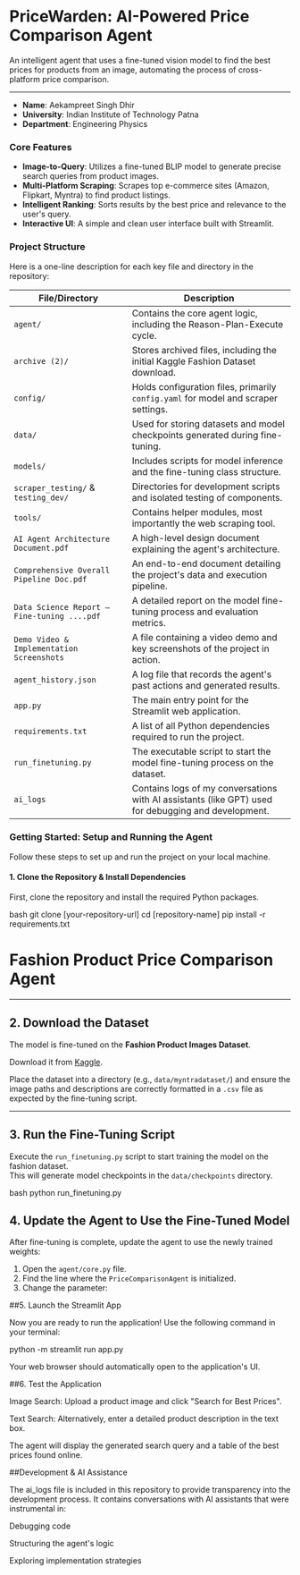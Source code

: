 # PriceWarden: AI-Powered Price Comparison Agent 

An intelligent agent that uses a fine-tuned vision model to find the best prices for products from an image, automating the process of cross-platform price comparison.

---

-   **Name**: Aekampreet Singh Dhir
-   **University**: Indian Institute of Technology Patna
-   **Department**: Engineering Physics

### Core Features

-   **Image-to-Query**: Utilizes a fine-tuned BLIP model to generate precise search queries from product images.
-   **Multi-Platform Scraping**: Scrapes top e-commerce sites (Amazon, Flipkart, Myntra) to find product listings.
-   **Intelligent Ranking**: Sorts results by the best price and relevance to the user's query.
-   **Interactive UI**: A simple and clean user interface built with Streamlit.

### Project Structure

Here is a one-line description for each key file and directory in the repository:

| File/Directory                                | Description                                                                       |
| --------------------------------------------- | --------------------------------------------------------------------------------- |
| `agent/`                                      | Contains the core agent logic, including the Reason-Plan-Execute cycle.           |
| `archive (2)/`                                | Stores archived files, including the initial Kaggle Fashion Dataset download.     |
| `config/`                                     | Holds configuration files, primarily `config.yaml` for model and scraper settings.|
| `data/`                                       | Used for storing datasets and model checkpoints generated during fine-tuning.     |
| `models/`                                     | Includes scripts for model inference and the fine-tuning class structure.         |
| `scraper_testing/` & `testing_dev/`           | Directories for development scripts and isolated testing of components.           |
| `tools/`                                      | Contains helper modules, most importantly the web scraping tool.                  |
| `AI Agent Architecture Document.pdf`          | A high-level design document explaining the agent's architecture.                 |
| `Comprehensive Overall Pipeline Doc.pdf`      | An end-to-end document detailing the project's data and execution pipeline.       |
| `Data Science Report – Fine-tuning ....pdf`   | A detailed report on the model fine-tuning process and evaluation metrics.        |
| `Demo Video & Implementation Screenshots`     | A file containing a video demo and key screenshots of the project in action.      |
| `agent_history.json`                          | A log file that records the agent's past actions and generated results.           |
| `app.py`                                      | The main entry point for the Streamlit web application.                           |
| `requirements.txt`                            | A list of all Python dependencies required to run the project.                    |
| `run_finetuning.py`                           | The executable script to start the model fine-tuning process on the dataset.      |
| `ai_logs`                                     | Contains logs of my conversations with AI assistants (like GPT) used for debugging and development. |

### Getting Started: Setup and Running the Agent

Follow these steps to set up and run the project on your local machine.

#### 1. Clone the Repository & Install Dependencies

First, clone the repository and install the required Python packages.

bash
git clone [your-repository-url]
cd [repository-name]
pip install -r requirements.txt


# Fashion Product Price Comparison Agent

---

## 2. Download the Dataset
The model is fine-tuned on the **Fashion Product Images Dataset**.

Download it from [Kaggle](https://www.kaggle.com/).

Place the dataset into a directory (e.g., `data/myntradataset/`) and ensure the image paths and descriptions are correctly formatted in a `.csv` file as expected by the fine-tuning script.

---

## 3. Run the Fine-Tuning Script
Execute the `run_finetuning.py` script to start training the model on the fashion dataset.  
This will generate model checkpoints in the `data/checkpoints` directory.

bash
python run_finetuning.py

## 4. Update the Agent to Use the Fine-Tuned Model
After fine-tuning is complete, update the agent to use the newly trained weights:

1. Open the `agent/core.py` file.  
2. Find the line where the `PriceComparisonAgent` is initialized.  
3. Change the parameter:

##5. Launch the Streamlit App

Now you are ready to run the application! Use the following command in your terminal:

python -m streamlit run app.py


Your web browser should automatically open to the application's UI.

##6. Test the Application

Image Search: Upload a product image and click "Search for Best Prices".

Text Search: Alternatively, enter a detailed product description in the text box.

The agent will display the generated search query and a table of the best prices found online.

##Development & AI Assistance

The ai_logs file is included in this repository to provide transparency into the development process.
It contains conversations with AI assistants that were instrumental in:

Debugging code

Structuring the agent's logic

Exploring implementation strategies


